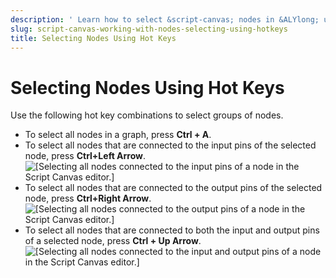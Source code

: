 ```yaml
---
description: ' Learn how to select &script-canvas; nodes in &ALYlong; using hotkeys. '
slug: script-canvas-working-with-nodes-selecting-using-hotkeys
title: Selecting Nodes Using Hot Keys
---
```

# Selecting Nodes Using Hot Keys<a name="script-canvas-working-with-nodes-selecting-using-hotkeys"></a>

Use the following hot key combinations to select groups of nodes\.
+ To select all nodes in a graph, press **Ctrl \+ A**\.
+ To select all nodes that are connected to the input pins of the selected node, press **Ctrl\+Left Arrow**\.  
![\[Selecting all nodes connected to the input pins of a node in the Script Canvas editor.\]](/images/userguide/scripting/script-canvas/script-canvas-working-with-nodes-7.gif)
+ To select all nodes that are connected to the output pins of the selected node, press **Ctrl\+Right Arrow**\.  
![\[Selecting all nodes connected to the output pins of a node in the Script Canvas editor.\]](/images/userguide/scripting/script-canvas/script-canvas-working-with-nodes-8.gif)
+ To select all nodes that are connected to both the input and output pins of a selected node, press **Ctrl \+ Up Arrow**\.  
![\[Selecting all nodes connected to the input and output pins of a node in the Script Canvas editor.\]](/images/userguide/scripting/script-canvas/script-canvas-working-with-nodes-9.gif)